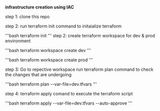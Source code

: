 **infrastructure creation using IAC**

step 1: clone this repo

step 2: run terraform init command to initaialize terraform

 '''bash
 terraform init
                '''
step 2: create terraform workspace for dev & prod environment

'''bash
terraform workspace create dev
                                 '''

'''bash
terraform workspace create prod
                                '''

step 3: Go to repective workspace run terraform plan command to check the changes that are undergoing

'''bash
terraform plan --var-file=dev.tfvars
                                    '''

step 4: terraform apply comand to execute the terraform script

'''bash
terraform apply --var-file=dev.tfvars --auto-approve
                                                    '''

